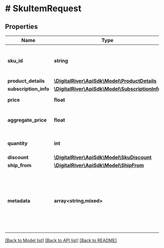 # # SkuItemRequest

## Properties

Name | Type | Description | Notes
------------ | ------------- | ------------- | -------------
**sku_id** | **string** | The identifier of the stock keeping unit (SKU). | [optional]
**product_details** | [**\DigitalRiver\ApiSdk\Model\ProductDetails**](ProductDetails.md) |  | [optional]
**subscription_info** | [**\DigitalRiver\ApiSdk\Model\SubscriptionInfo**](SubscriptionInfo.md) |  | [optional]
**price** | **float** | The price of an item. | [optional]
**aggregate_price** | **float** | The aggregate price of an item. | [optional]
**quantity** | **int** | The number of items. | [optional]
**discount** | [**\DigitalRiver\ApiSdk\Model\SkuDiscount**](SkuDiscount.md) |  | [optional]
**ship_from** | [**\DigitalRiver\ApiSdk\Model\ShipFrom**](ShipFrom.md) |  | [optional]
**metadata** | **array<string,mixed>** | Key-value pairs used to store additional data. Value can be string, boolean or integer types. | [optional]

[[Back to Model list]](../../README.md#models) [[Back to API list]](../../README.md#endpoints) [[Back to README]](../../README.md)
